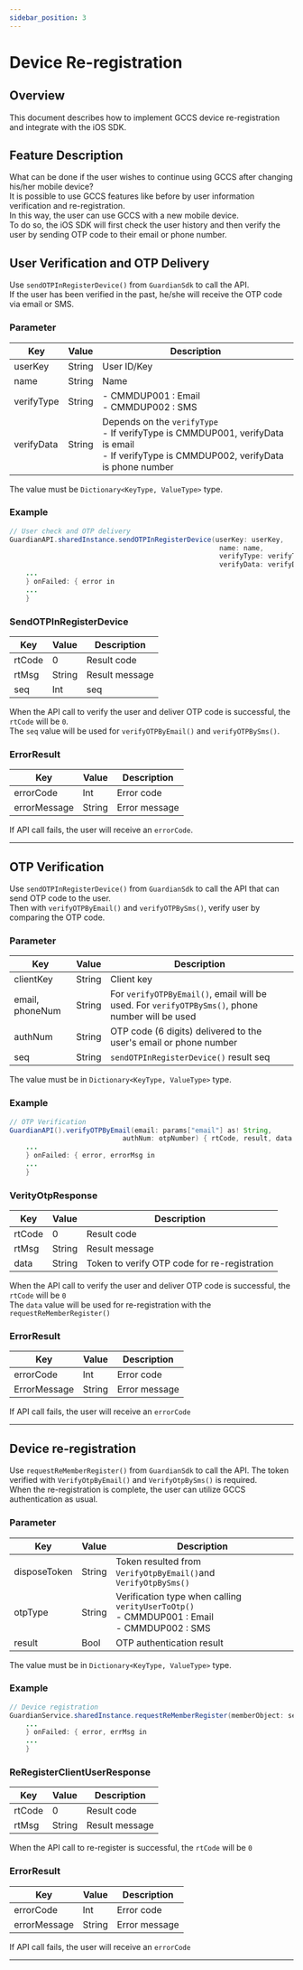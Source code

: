 ```yaml
---
sidebar_position: 3
---
```

# Device Re-registration

## Overview
This document describes how to implement GCCS device re-registration and integrate with the iOS SDK.
<br/>

## Feature Description
What can be done if the user wishes to continue using GCCS after changing his/her mobile device?   
It is possible to use GCCS features like before by user information verification and re-registration.   
In this way, the user can use GCCS with a new mobile device.   
To do so, the iOS SDK will first check the user history and then verify the user by sending OTP code to their email or phone number.

## User Verification and OTP Delivery
Use `sendOTPInRegisterDevice()` from `GuardianSdk` to call the API.  
If the user has been verified in the past, he/she will receive the OTP code via email or SMS.

### Parameter
|Key|Value|Description|
|------|---|---|
|userKey|String|User ID/Key|
|name|String|Name|
|verifyType|String|- CMMDUP001 : Email<br/> - CMMDUP002 : SMS|
|verifyData|String|Depends on the `verifyType`<br/>- If verifyType is CMMDUP001, verifyData is email <br/>- If verifyType is CMMDUP002, verifyData is phone number|

The value must be `Dictionary<KeyType, ValueType>` type.

### Example
```java
// User check and OTP delivery
GuardianAPI.sharedInstance.sendOTPInRegisterDevice(userKey: userKey,
                                                    name: name,
                                                    verifyType: verifyType,
                                                    verifyData: verifyData) { rtCode, response in
    ...
    } onFailed: { error in
    ...
    }
```
### SendOTPInRegisterDevice
|Key|Value|Description|
|------|---|---|
|rtCode|0|Result code|
|rtMsg|String|Result message|
|seq|Int|seq|

When the API call to verify the user and deliver OTP code is successful, the `rtCode` will be `0`.   
The `seq` value will be used for `verifyOTPByEmail()` and `verifyOTPBySms()`.

### ErrorResult
|Key|Value|Description|
|------|---|---|
|errorCode|Int|Error code|
|errorMessage|String|Error message|

If API call fails, the user will receive an `errorCode`.

---

## OTP Verification
Use `sendOTPInRegisterDevice()` from `GuardianSdk` to call the API that can send OTP code to the user.  
Then with `verifyOTPByEmail()` and `verifyOTPBySms()`, verify user by comparing the OTP code.

### Parameter
|Key|Value|Description|
|------|---|---|
|clientKey|String|Client key|
|email, phoneNum|String|For `verifyOTPByEmail()`, email will be used. For `verifyOTPBySms()`, phone number will be used|
|authNum|String|OTP code (6 digits) delivered to the user's email or phone number |
|seq|String|`sendOTPInRegisterDevice()` result seq|

The value must be in `Dictionary<KeyType, ValueType>` type.

### Example
```java
// OTP Verification
GuardianAPI().verifyOTPByEmail(email: params["email"] as! String,
                            authNum: otpNumber) { rtCode, result, data  in
    ...              
    } onFailed: { error, errorMsg in
    ...
    }
```
### VerityOtpResponse
|Key|Value|Description|
|------|---|---|
|rtCode|0|Result code|
|rtMsg|String|Result message|
|data|String|Token to verify OTP code for re-registration|

When the API call to verify the user and deliver OTP code is successful, the `rtCode` will be `0`   
The `data` value will be used for re-registration with the `requestReMemberRegister()`

### ErrorResult
|Key|Value|Description|
|------|---|---|
|errorCode|Int|Error code|
|ErrorMessage|String|Error message|

If API call fails, the user will receive an `errorCode`

---

## Device re-registration
Use `requestReMemberRegister()` from `GuardianSdk` to call the API. 
The token verified with `VerifyOtpByEmail()` and `VerifyOtpBySms()` is required.   
When the re-registration is complete, the user can utilize GCCS authentication as usual.

### Parameter
|Key|Value|Description|
|------|---|---|
|disposeToken|String|Token resulted from `VerifyOtpByEmail()`and `VerifyOtpBySms()`|
|otpType|String|Verification type when calling `verityUserToOtp()` <br/>- CMMDUP001 : Email<br/> - CMMDUP002 : SMS|
|result|Bool|OTP authentication result|

The value must be in `Dictionary<KeyType, ValueType>` type.

### Example
```java
// Device registration
GuardianService.sharedInstance.requestReMemberRegister(memberObject: self.params) { rtCode, rtMsg, data in
    ...
    } onFailed: { error, errMsg in
    ...
    }
```
### ReRegisterClientUserResponse
|Key|Value|Description|
|------|---|---|
|rtCode|0|Result code|
|rtMsg|String|Result message|

When the API call to re-register is successful, the `rtCode` will be `0`

### ErrorResult
|Key|Value|Description|
|------|---|---|
|errorCode|Int|Error code|
|errorMessage|String|Error message|

If API call fails, the user will receive an `errorCode`

---